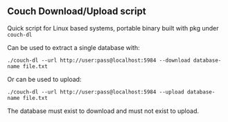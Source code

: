 ## Couch Download/Upload script

Quick script for Linux based systems, portable binary built with pkg under `couch-dl`

Can be used to extract a single database with:

`./couch-dl --url http://user:pass@localhost:5984 --download database-name file.txt`

Or can be used to upload:

`./couch-dl --url http://user:pass@localhost:5984 --upload database-name file.txt`

The database must exist to download and must not exist to upload.
